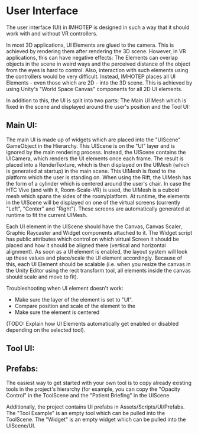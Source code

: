 User Interface
=================================

The user interface (UI) in IMHOTEP is designed in such a way that it should work with and without VR controllers.

In most 3D applications, UI Elements are glued to the camera. This is achieved by rendering them after rendering the 3D scene. However, in VR applications, this can have negative effects: The Elements can overlap objects in the scene in weird ways and the perceived distance of the object from the eyes is hard to control. Also, interaction with such elements using the controllers would be very difficult.
Instead, IMHOTEP places all UI Elements - even those which are 2D - into the 3D scene. This is achieved by using Unity's "World Space Canvas" components for all 2D UI elements.

In addition to this, the UI is split into two parts: The Main UI Mesh which is fixed in the scene and displayed around the user's position and the Tool UI:

Main UI:
---------------------------------

The main UI is made up of widgets which are placed into the "UIScene" GameObject in the Hierarchy.
This UIScene is on the "UI" layer and is ignored by the main rendering process. Instead, the UIScene contains the UICamera, which renders the UI elements once each frame. The result is placed into a RenderTexture, which is then displayed on the UIMesh (which is generated at startup) in the main scene.
This UIMesh is fixed to the platform which the user is standing on. When using the Rift, the UIMesh has the form of a cylinder which is centered around the user's chair. In case the HTC Vive (and with it, Room-Scale-VR) is used, the UIMesh is a cuboid mesh which spans the sides of the room/platform.
At runtime, the elements in the UIScene will be displayed on one of the virtual screens (currently "Left", "Center" and "Right"). These screens are automatically generated at runtime to fit the current UIMesh.

Each UI element in the UIScene should have the Canvas, Canvas Scaler, Graphic Raycaster and Widget components attached to it.
The Widget script has public attributes which control on which virtual Screen it should be placed and how it should be aligned there (vertical and horizontal alignment). As soon as a UI element is enabled, the layout system will look up these values and place/scale the UI element accordingly. Because of this, each UI Element should be scalable (i.e. when you resize the canvas in the Unity Editor using the rect transform tool, all elements inside the canvas should scale and move to fit).

Troubleshooting when UI element doesn't work:

- Make sure the layer of the element is set to "UI".
- Compare position and scale of the element to the 
- Make sure the element is centered 

(TODO: Explain how UI Elements automatically get enabled or disabled depending on the selected tool).


Tool UI:
---------------------------------

Prefabs:
---------------------------------

The easiest way to get started with your own tool is to copy already existing tools in the project's hierarchy (for example, you can copy the "Opacity Control" in the ToolScene and the "Patient Briefing" in the UIScene.

Additionally, the project contains UI prefabs in Assets/Scripts/UI/Prefabs. The "Tool Example" is an empty tool which can be pulled into the ToolScene. The "Widget" is an empty widget which can be pulled into the UIScene/UI.
